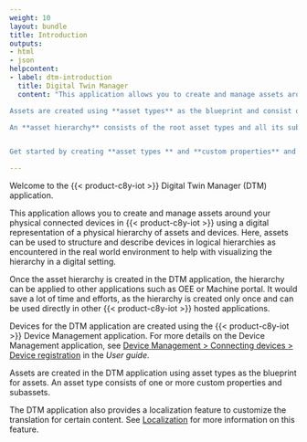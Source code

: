 ```yaml
---
weight: 10
layout: bundle
title: Introduction
outputs:
- html
- json
helpcontent:
- label: dtm-introduction
  title: Digital Twin Manager
  content: "This application allows you to create and manage assets around your physical connected devices in Cumulocity IoT using a digital representation of a physical hierarchy of assets and devices. 

Assets are created using **asset types** as the blueprint and consist of one or more **custom properties** and **subassets**.  

An **asset hierarchy** consists of the root asset types and all its subsequent child asset types. Each hierarchy level consists of numerous custom properties for the asset, as well as its subassets and devices. 


Get started by creating **asset types ** and **custom properties** and once the template is ready, click the add Asset button on the top right corner of this page to define assets. "

---
```


Welcome to the {{< product-c8y-iot >}} Digital Twin Manager (DTM) application.

This application allows you to create and manage assets around your physical connected devices in {{< product-c8y-iot >}} using a digital representation of a physical hierarchy of assets and devices. Here, assets can be used to structure and describe devices in logical hierarchies as encountered in the real world environment to help with visualizing the hierarchy in a digital setting.

Once the asset hierarchy is created in the DTM application, the hierarchy can be applied to other applications such as OEE or Machine portal. It would save a lot of time and efforts, as the hierarchy is created only once and can be used directly in other {{< product-c8y-iot >}} hosted applications.

Devices for the DTM application are created using the {{< product-c8y-iot >}} Device Management application.
For more details on the Device Management application, see [Device Management > Connecting devices > Device registration](/users-guide/device-management/#connecting-devices) in the *User guide*.

Assets are created in the DTM application using asset types as the blueprint for assets. An asset type consists of one or more custom properties and subassets.

The DTM application also provides a localization feature to customize the translation for certain content. See [Localization](/dtm/localization) for more information on this feature.
